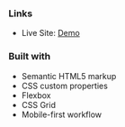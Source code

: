 


### Links

- Live Site: [Demo]()

### Built with

- Semantic HTML5 markup
- CSS custom properties
- Flexbox
- CSS Grid
- Mobile-first workflow
